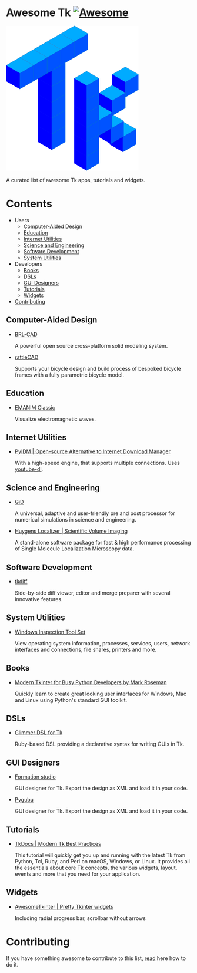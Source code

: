 # Awesome Tk [![Awesome](https://awesome.re/badge.svg)](https://awesome.re)

![Tk](tk.png)

A curated list of awesome Tk apps, tutorials and widgets.

# Contents

* Users
  - [Computer-Aided Design](#computer-aided-design)
  - [Education](#education)
  - [Internet Utilities](#internet-utilities)
  - [Science and Engineering](#science-and-engineering)
  - [Software Development](#software-development)
  - [System Utilities](#system-utilities)
* Developers
  - [Books](#books)
  - [DSLs](#dsls)
  - [GUI Designers](#gui-designers)
  - [Tutorials](#tutorials)
  - [Widgets](#widgets)
* [Contributing](#contributing)

## Computer-Aided Design

- [BRL-CAD](https://brlcad.org/)

  A powerful open source cross-platform solid modeling system.

- [rattleCAD](www.rattlecad.com/)

  Supports your bicycle design and build process of bespoked bicycle frames with a fully parametric bicycle model.  

## Education

- [EMANIM Classic](https://emanimclassic.szialab.org/)

  Visualize electromagnetic waves.

## Internet Utilities

- [PyIDM | Open-source Alternative to Internet Download Manager](https://github.com/pyIDM/PyIDM)
  
  With a high-speed engine, that supports multiple connections. Uses [youtube-dl](https://youtube-dl.org/).

## Science and Engineering

- [GiD](https://www.gidhome.com/)

  A universal, adaptive and user-friendly pre and post processor for numerical simulations in science and engineering.

- [Huygens Localizer | Scientific Volume Imaging](https://svi.nl/Huygens-Localizer)

  A stand-alone software package for fast & high performance processing of Single Molecule Localization Microscopy data.

## Software Development

- [tkdiff](https://sourceforge.net/projects/tkdiff/)

  Side-by-side diff viewer, editor and merge preparer with several innovative features.

## System Utilities

- [Windows Inspection Tool Set](https://wits.magicsplat.com/)

  View operating system information, processes, services, users, network interfaces and connections, file shares, printers and more.

## Books

- [Modern Tkinter for Busy Python Developers by Mark Roseman](https://tkdocs.com/book.html)

  Quickly learn to create great looking user interfaces for Windows, Mac and Linux using Python's standard GUI toolkit.

## DSLs

- [Glimmer DSL for Tk](https://github.com/AndyObtiva/glimmer-dsl-tk)

  Ruby-based DSL providing a declarative syntax for writing GUIs in Tk.

## GUI Designers

- [Formation studio](https://github.com/ObaraEmmanuel/Formation)

  GUI designer for Tk. Export the design as XML and load it in your code.

- [Pygubu](https://github.com/alejandroautalan/pygubu-designer)

  GUI designer for Tk. Export the design as XML and load it in your code.

## Tutorials

- [TkDocs | Modern Tk Best Practices](https://tkdocs.com/)

  This tutorial will quickly get you up and running with the latest Tk from Python, Tcl, Ruby, and Perl on macOS, Windows, or Linux. It provides all the essentials about core Tk concepts, the various widgets, layout, events and more that you need for your application. 

## Widgets

- [AwesomeTkinter | Pretty Tkinter widgets](https://github.com/Aboghazala/AwesomeTkinter)

  Including radial progress bar, scrollbar without arrows

# Contributing

If you have something awesome to contribute to this list, [read](contributing.md) here how to do it.
